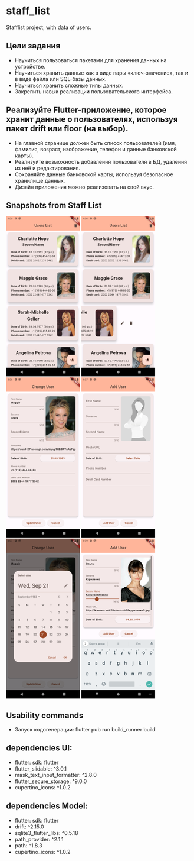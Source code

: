 # staff_list

Stafflist project, with data of users.

## Цели задания
- Научиться пользоваться пакетами для хранения данных на устройстве.
- Научиться хранить данные как в виде пары «ключ-значение», так и в виде файла или SQL-базы данных.
- Научиться хранить сложные типы данных.
- Закрепить навык реализации пользовательского интерфейса.

## Реализуйте Flutter-приложение, которое хранит данные о пользователях, используя пакет drift или floor (на выбор).
- На главной странице должен быть список пользователей (имя, фамилия, возраст, изображение, телефон и данные банковской карты).
- Реализуйте возможность добавления пользователя в БД, удаления из неё и редактирования.
- Сохраняйте данные банковской карты, используя безопасное хранилище данных.
- Дизайн приложения можно реализовать на свой вкус.

## Snapshots from Staff List
<img src = "/21_PersistentData/home_work/staff_list/snapshots/Screenshot_20240127_190613.png" width ="200" /> <img src = "/21_PersistentData/home_work/staff_list/snapshots/Screenshot_20240127_190641.png" width ="200" /> <img src = "/21_PersistentData/home_work/staff_list/snapshots/Screenshot_20240127_190707.png" width ="200" />
<img src = "/21_PersistentData/home_work/staff_list/snapshots/Screenshot_20240127_190717.png" width ="200" /> <img src = "/21_PersistentData/home_work/staff_list/snapshots/Screenshot_20240127_190732.png" width ="200" /> <img src = "/21_PersistentData/home_work/staff_list/snapshots/Screenshot_20240127_190959.png" width ="200" />


## Usability commands
- Запуск кодогенерации: flutter pub run build_runner build
 

## dependencies UI:
- flutter:
    sdk: flutter
- flutter_slidable: ^3.0.1
- mask_text_input_formatter: ^2.8.0
- flutter_secure_storage: ^9.0.0
- cupertino_icons: ^1.0.2

## dependencies Model:
- flutter:
    sdk: flutter
- drift: ^2.15.0
- sqlite3_flutter_libs: ^0.5.18
- path_provider: ^2.1.1
- path: ^1.8.3
- cupertino_icons: ^1.0.2
